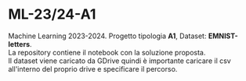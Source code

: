 # ML-23/24-A1
Machine Learning 2023-2024. Progetto tipologia **A1**, Dataset: **EMNIST-letters**. <br />
La repository contiene il notebook con la soluzione proposta. <br />
Il dataset viene caricato da GDrive quindi è importante caricare il csv all'interno del proprio drive e specificare il percorso.
